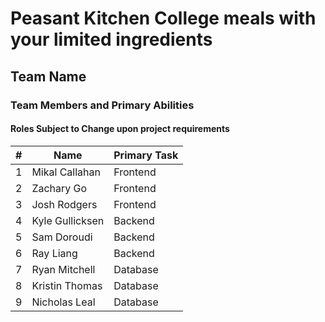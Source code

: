 Peasant Kitchen
College meals with your limited ingredients
=================================
## Team Name
### Team Members and Primary Abilities
#### Roles Subject to Change upon project requirements

|#|Name|Primary Task|
|---|---|---|
1|Mikal Callahan| Frontend
2|Zachary Go| Frontend
3|Josh Rodgers| Frontend
4|Kyle Gullicksen| Backend
5|Sam Doroudi| Backend
6|Ray Liang| Backend
7|Ryan Mitchell| Database
8|Kristin Thomas| Database
9|Nicholas Leal| Database
